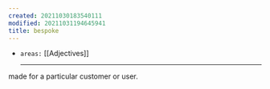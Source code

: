 ```yaml
---
created: 20211030183540111
modified: 20211031194645941
title: bespoke
---
```


- `areas:` [[Adjectives]]
  ***

made for a particular customer or user.

